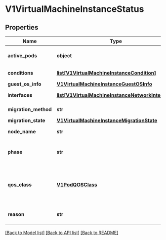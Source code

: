 # V1VirtualMachineInstanceStatus

## Properties
Name | Type | Description | Notes
------------ | ------------- | ------------- | -------------
**active_pods** | **object** | ActivePods is a mapping of pod UID to node name. It is possible for multiple pods to be running for a single VMI during migration. | [optional] 
**conditions** | [**list[V1VirtualMachineInstanceCondition]**](V1VirtualMachineInstanceCondition.md) | Conditions are specific points in VirtualMachineInstance&#39;s pod runtime. | [optional] 
**guest_os_info** | [**V1VirtualMachineInstanceGuestOSInfo**](V1VirtualMachineInstanceGuestOSInfo.md) | Guest OS Information | [optional] 
**interfaces** | [**list[V1VirtualMachineInstanceNetworkInterface]**](V1VirtualMachineInstanceNetworkInterface.md) | Interfaces represent the details of available network interfaces. | [optional] 
**migration_method** | **str** | Represents the method using which the vmi can be migrated: live migration or block migration | [optional] 
**migration_state** | [**V1VirtualMachineInstanceMigrationState**](V1VirtualMachineInstanceMigrationState.md) | Represents the status of a live migration | [optional] 
**node_name** | **str** | NodeName is the name where the VirtualMachineInstance is currently running. | [optional] 
**phase** | **str** | Phase is the status of the VirtualMachineInstance in kubernetes world. It is not the VirtualMachineInstance status, but partially correlates to it. | [optional] 
**qos_class** | [**V1PodQOSClass**](V1PodQOSClass.md) | The Quality of Service (QOS) classification assigned to the virtual machine instance based on resource requirements See PodQOSClass type for available QOS classes More info: https://git.k8s.io/community/contributors/design-proposals/node/resource-qos.md +optional | [optional] 
**reason** | **str** | A brief CamelCase message indicating details about why the VMI is in this state. e.g. &#39;NodeUnresponsive&#39; +optional | [optional] 

[[Back to Model list]](../README.md#documentation-for-models) [[Back to API list]](../README.md#documentation-for-api-endpoints) [[Back to README]](../README.md)


